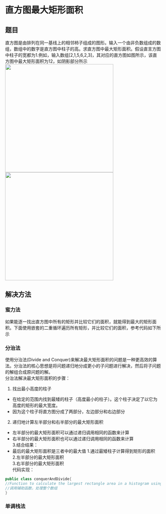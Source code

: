 # 直方图最大矩形面积
## 题目
直方图是由排列在同一基线上的相邻柿子组成的图形。输入一个由非负数组成的数组，数组中的数字是直方图中柱子的高。求直方图中最大矩形面积。假设直言方图中柱子的宽都为1.例如，输入数组[2,1,5,6,2,3]，其对应的直方图如图所示，该直方图中最大矩形面积为12，如阴影部分所示  
<img src="https://github.com/meatball-RUI/DataStructure-and-Algorithm-Offer/blob/main/offer39-largestRectangleArea/Screenshot%202024-09-03%20at%2011.15.47.png" width="350px">
<img src="https://github.com/meatball-RUI/DataStructure-and-Algorithm-Offer/blob/main/offer39-largestRectangleArea/histogram_area.png" width="350px">
## 解决方法
### 蛮力法
如果能逐一找出直方图中所有的矩形并比较它们的面积，就能得到最大的矩形面积。下面使用嵌套的二重循环遍历所有矩形，并比较它们的面积，参考代码如下所示

### 分治法
使用分治法(Divide and Conquer)来解决最大矩形面积的问题是一种更高效的算法。分治法的核心思想是将问题递归地分成更小的子问题进行解决，然后将子问题的解组合成原问题的解。   
分治法解决最大矩形面积的步骤：   
1. 找出最小高度的柱子   
* 在给定的范围内找到最矮的柱子（高度最小的柱子）。这个柱子决定了以它为高度的矩形的最大宽度。  
* 因为这个柱子将直方图分成了两部分，左边部分和右边部分  
2. 递归地计算左半部分和右半部分的最大矩形面积  
* 左半部分的最大矩形面积可以通过递归调用相同的函数来计算  
* 右半部分的最大矩形面积也可以通过递归调用相同的函数来计算  
3.结合结果：
* 最后的最大矩形面积是三者中的最大值
1.通过最矮柱子计算得到矩形的面积  
2.左半部分的最大矩形面积  
3.右半部分的最大矩形面积  
代码实现：  
```java
public class conquerAndDivide{
//Function to calculate the largest rectangle area in a histogram using divide and conquer
//调用辅助函数，处理整个数组
}
```
### 单调栈法


